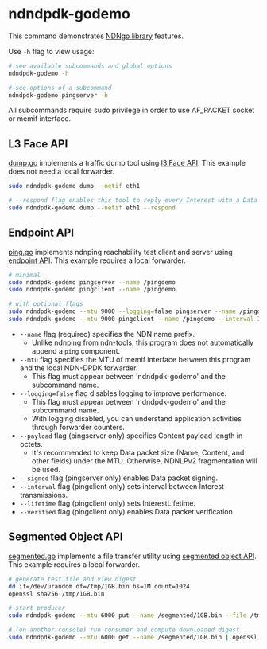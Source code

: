 # ndndpdk-godemo

This command demonstrates [NDNgo library](../../ndn) features.

Use `-h` flag to view usage:

```bash
# see available subcommands and global options
ndndpdk-godemo -h

# see options of a subcommand
ndndpdk-godemo pingserver -h
```

All subcommands require sudo privilege in order to use AF\_PACKET socket or memif interface.

## L3 Face API

[dump.go](dump.go) implements a traffic dump tool using [l3.Face API](../../ndn/l3).
This example does not need a local forwarder.

```bash
sudo ndndpdk-godemo dump --netif eth1

# --respond flag enables this tool to reply every Interest with a Data packet
sudo ndndpdk-godemo dump --netif eth1 --respond
```

## Endpoint API

[ping.go](ping.go) implements ndnping reachability test client and server using [endpoint API](../../ndn/endpoint).
This example requires a local forwarder.

```bash
# minimal
sudo ndndpdk-godemo pingserver --name /pingdemo
sudo ndndpdk-godemo pingclient --name /pingdemo

# with optional flags
sudo ndndpdk-godemo --mtu 9000 --logging=false pingserver --name /pingdemo --payload 8000 --signed
sudo ndndpdk-godemo --mtu 9000 pingclient --name /pingdemo --interval 100ms --lifetime 1000ms --verified
```

* `--name` flag (required) specifies the NDN name prefix.
  * Unlike [ndnping from ndn-tools](https://github.com/named-data/ndn-tools/tree/ndn-tools-22.02/tools/ping), this program does not automatically append a `ping` component.
* `--mtu` flag specifies the MTU of memif interface between this program and the local NDN-DPDK forwarder.
  * This flag must appear between 'ndndpdk-godemo' and the subcommand name.
* `--logging=false` flag disables logging to improve performance.
  * This flag must appear between 'ndndpdk-godemo' and the subcommand name.
  * With logging disabled, you can understand application activities through forwarder counters.
* `--payload` flag (pingserver only) specifies Content payload length in octets.
  * It's recommended to keep Data packet size (Name, Content, and other fields) under the MTU.
    Otherwise, NDNLPv2 fragmentation will be used.
* `--signed` flag (pingserver only) enables Data packet signing.
* `--interval` flag (pingclient only) sets interval between Interest transmissions.
* `--lifetime` flag (pingclient only) sets InterestLifetime.
* `--verified` flag (pingclient only) enables Data packet verification.

## Segmented Object API

[segmented.go](segmented.go) implements a file transfer utility using [segmented object API](../../ndn/segmented).
This example requires a local forwarder.

```bash
# generate test file and view digest
dd if=/dev/urandom of=/tmp/1GB.bin bs=1M count=1024
openssl sha256 /tmp/1GB.bin

# start producer
sudo ndndpdk-godemo --mtu 6000 put --name /segmented/1GB.bin --file /tmp/1GB.bin --chunk-size 4096

# (on another console) run consumer and compute downloaded digest
sudo ndndpdk-godemo --mtu 6000 get --name /segmented/1GB.bin | openssl sha256
```
